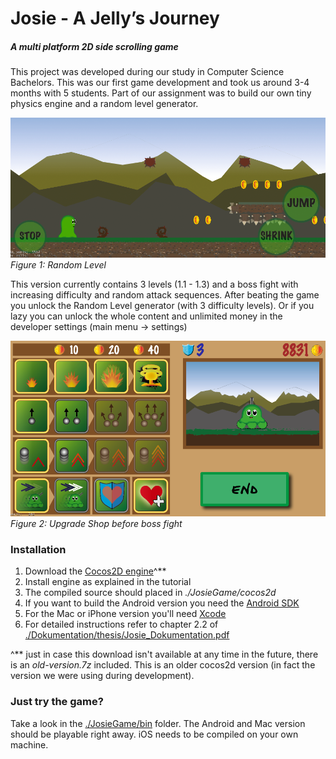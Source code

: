 # Josie - A Jelly’s Journey
##### A multi platform 2D side scrolling game

This project was developed during our study in Computer Science Bachelors. This was our first game development and took us around 3-4 months with 5 students. Part of our assignment was to build our own tiny physics engine and a random level generator.

![Random Level](https://github.com/relikd/josie/raw/master/Dokumentation/thesis/resources/randomdiff3.png)
*Figure 1: Random Level*

This version currently contains 3 levels (1.1 - 1.3) and a boss fight with increasing difficulty and random attack sequences. After beating the game you unlock the Random Level generator (with 3 difficulty levels). Or if you lazy you can unlock the whole content and unlimited money in the developer settings (main menu -> settings)

![Upgrade Shop](https://github.com/relikd/josie/raw/master/Dokumentation/thesis/resources/shop.png)
*Figure 2: Upgrade Shop before boss fight*


### Installation

1. Download the [Cocos2D engine][1]^**
2. Install engine as explained in the tutorial
3. The compiled source should placed in *./JosieGame/cocos2d*
4. If you want to build the Android version you need the [Android SDK][2]
5. For the Mac or iPhone version you'll need [Xcode][3]
6. For detailed instructions refer to chapter 2.2 of [./Dokumentation/thesis/Josie_Dokumentation.pdf][4]

^** just in case this download isn't available at any time in the future, there is an *old-version.7z* included. This is an older cocos2d version (in fact the version we were using during development).


### Just try the game?

Take a look in the [./JosieGame/bin][5] folder. The Android and Mac version should be playable right away. iOS needs to be compiled on your own machine.



[1]: http://www.cocos2d-x.org/download
[2]: https://developer.android.com/studio/index.html
[3]: https://developer.apple.com/xcode/
[4]: https://github.com/relikd/josie/raw/master/Dokumentation/thesis/Josie_Dokumentation.pdf
[5]: https://github.com/relikd/josie/tree/master/JosieGame/bin/